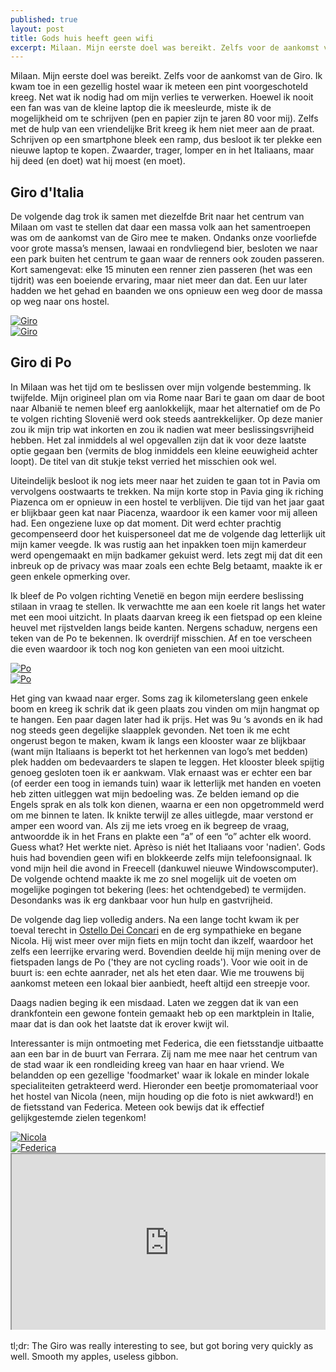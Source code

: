 ```yaml
---
published: true
layout: post
title: Gods huis heeft geen wifi
excerpt: Milaan. Mijn eerste doel was bereikt. Zelfs voor de aankomst van de Giro. Ik kwam toe in een gezellig hostel waar ik meteen een pint voorgeschoteld kreeg. Net wat ik nodig had om mijn verlies te verwerken. Hoewel ik nooit een fan was van de kleine laptop die ik meesleurde, miste ik de mogelijkheid om te schrijven (pen en papier zijn te jaren 80 voor mij). Zelfs met de hulp van een vriendelijke Brit kreeg ik hem niet meer aan de praat. Schrijven op een smartphone bleek een ramp, dus besloot ik ter plekke een nieuwe laptop te kopen. Zwaarder, trager, lomper en in het Italiaans, maar hij deed (en doet) wat hij moest (en moet).
---
```

Milaan. Mijn eerste doel was bereikt. Zelfs voor de aankomst van de Giro. Ik kwam toe in een gezellig hostel waar ik meteen een pint voorgeschoteld kreeg. Net wat ik nodig had om mijn verlies te verwerken. Hoewel ik nooit een fan was van de kleine laptop die ik meesleurde, miste ik de mogelijkheid om te schrijven (pen en papier zijn te jaren 80 voor mij). Zelfs met de hulp van een vriendelijke Brit kreeg ik hem niet meer aan de praat. Schrijven op een smartphone bleek een ramp, dus besloot ik ter plekke een nieuwe laptop te kopen. Zwaarder, trager, lomper en in het Italiaans, maar hij deed (en doet) wat hij moest (en moet).

## Giro d'Italia

De volgende dag trok ik samen met diezelfde Brit naar het centrum van Milaan om vast te stellen dat daar een massa volk aan het samentroepen was om de aankomst van de Giro mee te maken. Ondanks onze voorliefde voor grote massa’s mensen, lawaai en rondvliegend bier, besloten we naar een park buiten het centrum te gaan waar de renners ook zouden passeren. Kort samengevat: elke 15 minuten een renner zien passeren (het was een tijdrit) was een boeiende ervaring, maar niet meer dan dat. Een uur later hadden we het gehad en baanden we ons opnieuw een weg door de massa op weg naar ons hostel. 

<div class="row">
<article class="6u 12u$(xsmall) work-item">
<a href="{{ site.github.url }}/images/posts/Giro1.jpg" class="image fit thumb"><img src="{{ site.github.url }}/images/posts/Giro1_Small.jpg" alt="Giro" /></a>
</article>
<article class="6u$ 12u$(xsmall) work-item">
<a href="{{ site.github.url }}/images/posts/Giro2.jpg" class="image fit thumb"><img src="{{ site.github.url }}/images/posts/Giro2_Small.jpg" alt="Giro" /></a>
</article>
</div>

## Giro di Po

In Milaan was het tijd om te beslissen over mijn volgende bestemming. Ik twijfelde. Mijn origineel plan om via Rome naar Bari te gaan om daar de boot naar Albanië te nemen bleef erg aanlokkelijk, maar het alternatief om de Po te volgen richting Slovenië werd ook steeds aantrekkelijker. Op deze manier zou ik mijn trip wat inkorten en zou ik nadien wat meer beslissingsvrijheid hebben. Het zal inmiddels al wel opgevallen zijn dat ik voor deze laatste optie gegaan ben (vermits de blog inmiddels een kleine eeuwigheid achter loopt). De titel van dit stukje tekst verried het misschien ook wel.

Uiteindelijk besloot ik nog iets meer naar het zuiden te gaan tot in Pavia om vervolgens oostwaarts te trekken. Na mijn korte stop in Pavia ging ik riching Piazenca om er opnieuw in een hostel te verblijven. Die tijd van het jaar gaat er blijkbaar geen kat naar Piacenza, waardoor ik een kamer voor mij alleen had. Een ongeziene luxe op dat moment. Dit werd echter prachtig gecompenseerd door het kuispersoneel dat me de volgende dag letterlijk uit mijn kamer veegde. Ik was rustig aan het inpakken toen mijn kamerdeur werd opengemaakt en mijn badkamer gekuist werd. Iets zegt mij dat dit een inbreuk op de privacy was maar zoals een echte Belg betaamt, maakte ik er geen enkele opmerking over. 

Ik bleef de Po volgen richting Venetië en begon mijn eerdere beslissing stilaan in vraag te stellen. Ik verwachtte me aan een koele rit langs het water met een mooi uitzicht. In plaats daarvan kreeg ik een fietspad op een kleine heuvel met rijstvelden langs beide kanten. Nergens schaduw, nergens een teken van de Po te bekennen. Ik overdrijf misschien. Af en toe verscheen die even waardoor ik toch nog kon genieten van een mooi uitzicht.

<div class="row">
<article class="6u 12u$(xsmall) work-item">
<a href="{{ site.github.url }}/images/posts/Po1.jpg" class="image fit thumb"><img src="{{ site.github.url }}/images/posts/Po1_Small.jpg" alt="Po" /></a>
</article>
<article class="6u$ 12u$(xsmall) work-item">
<a href="{{ site.github.url }}/images/posts/Po2.jpg" class="image fit thumb"><img src="{{ site.github.url }}/images/posts/Po2_Small.jpg" alt="Po" /></a>
</article>
</div>

Het ging van kwaad naar erger. Soms zag ik kilometerslang geen enkele boom en kreeg ik schrik dat ik geen plaats zou vinden om mijn hangmat op te hangen. Een paar dagen later had ik prijs. Het was 9u ‘s avonds en ik had nog steeds geen degelijke slaapplek gevonden. Net toen ik me echt ongerust begon te maken, kwam ik langs een klooster waar ze blijkbaar (want mijn Italiaans is beperkt tot het herkennen van logo’s met bedden) plek hadden om bedevaarders te slapen te leggen. Het klooster bleek spijtig genoeg gesloten toen ik er aankwam. Vlak ernaast was er echter een bar (of eerder een toog in iemands tuin) waar ik letterlijk met handen en voeten heb zitten uitleggen wat mijn bedoeling was. Ze belden iemand op die Engels sprak en als tolk kon dienen, waarna er een non opgetrommeld werd om me binnen te laten. Ik knikte terwijl ze alles uitlegde, maar verstond er amper een woord van. Als zij me iets vroeg en ik begreep de vraag, antwoordde ik in het Frans en plakte een “a” of een “o” achter elk woord. Guess what? Het werkte niet. Aprèso is niét het Italiaans voor 'nadien'. Gods huis had bovendien geen wifi en blokkeerde zelfs mijn telefoonsignaal. Ik vond mijn heil die avond in Freecell (dankuwel nieuwe Windowscomputer). De volgende ochtend maakte ik me zo snel mogelijk uit de voeten om mogelijke pogingen tot bekering (lees: het ochtendgebed) te vermijden. Desondanks was ik erg dankbaar voor hun hulp en gastvrijheid.

De volgende dag liep volledig anders. Na een lange tocht kwam ik per toeval terecht in [Ostello Dei Concari](http://www.ostellodeiconcari.com/) en de erg sympathieke en begane Nicola. Hij wist meer over mijn fiets en mijn tocht dan ikzelf, waardoor het zelfs een leerrijke ervaring werd. Bovendien deelde hij mijn mening over de fietspaden langs de Po ('they are not cycling roads'). Voor wie ooit in de buurt is: een echte aanrader, net als het eten daar. Wie me trouwens bij aankomst meteen een lokaal bier aanbiedt, heeft altijd een streepje voor.

Daags nadien beging ik een misdaad. Laten we zeggen dat ik van een drankfontein een gewone fontein gemaakt heb op een marktplein in Italie, maar dat is dan ook het laatste dat ik erover kwijt wil.

Interessanter is mijn ontmoeting met Federica, die een fietsstandje uitbaatte aan een bar in de buurt van Ferrara. Zij nam me mee naar het centrum van de stad waar ik een rondleiding kreeg van haar en haar vriend. We belandden op een gezellige 'foodmarket' waar ik lokale en minder lokale specialiteiten getrakteerd werd. Hieronder een beetje promomateriaal voor het hostel van Nicola (neen, mijn houding op die foto is niet awkward!) en de fietsstand van Federica. Meteen ook bewijs dat ik effectief gelijkgestemde zielen tegenkom!

<div class="row">
<article class="6u 12u$(xsmall) work-item">
<a href="{{ site.github.url }}/images/posts/Nicola.jpg" class="image fit thumb"><img src="{{ site.github.url }}/images/posts/Nicola.jpg" alt="Nicola" /></a>
</article>
<article class="6u$ 12u$(xsmall) work-item">
<a href="{{ site.github.url }}/images/posts/Federica.jpg" class="image fit thumb"><img src="{{ site.github.url }}/images/posts/Federica.jpg" alt="Federica" /></a>
</article>
</div>

<style>.embed-container { position: relative; padding-bottom: 56.25%; height: 0; overflow: hidden; max-width: 100%; } .embed-container iframe, .embed-container object, .embed-container embed { position: absolute; top: 0; left: 0; width: 100%; height: 100%; }</style><div class='embed-container'><iframe src='https://www.google.com/maps/d/embed?mid=1h52MkOEyZpzAVWLbLCiISP-lOKk' width='640' height='480'></iframe></div>
<br>
tl;dr: The Giro was really interesting to see, but got boring very quickly as well. Smooth my apples, useless gibbon.


